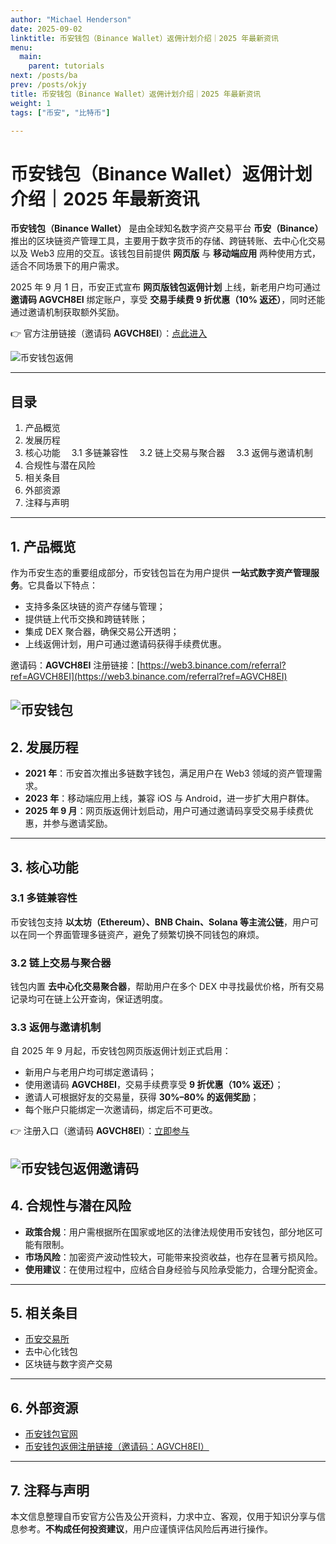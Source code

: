 ```yaml
---
author: "Michael Henderson"
date: 2025-09-02
linktitle: 币安钱包（Binance Wallet）返佣计划介绍｜2025 年最新资讯
menu:
  main:
    parent: tutorials
next: /posts/ba
prev: /posts/okjy
title: 币安钱包（Binance Wallet）返佣计划介绍｜2025 年最新资讯
weight: 1
tags: ["币安", "比特币"]

---
```

# 币安钱包（Binance Wallet）返佣计划介绍｜2025 年最新资讯

**币安钱包（Binance Wallet）** 是由全球知名数字资产交易平台 **币安（Binance）** 推出的区块链资产管理工具，主要用于数字货币的存储、跨链转账、去中心化交易以及 Web3 应用的交互。该钱包目前提供 **网页版** 与 **移动端应用** 两种使用方式，适合不同场景下的用户需求。

2025 年 9 月 1 日，币安正式宣布 **网页版钱包返佣计划** 上线，新老用户均可通过 **邀请码 AGVCH8EI** 绑定账户，享受 **交易手续费 9 折优惠（10% 返还）**，同时还能通过邀请机制获取额外奖励。

👉 官方注册链接（邀请码 **AGVCH8EI**）：[点此进入](https://web3.binance.com/referral?ref=AGVCH8EI)

![币安钱包返佣](https://i.mji.rip/2025/09/02/f7f16f5a73d7c4598fb6f339aa51a4de.png "币安钱包返佣")

---

## 目录

1. 产品概览
2. 发展历程
3. 核心功能
    3.1 多链兼容性
    3.2 链上交易与聚合器
    3.3 返佣与邀请机制
4. 合规性与潜在风险
5. 相关条目
6. 外部资源
7. 注释与声明

---

## 1. 产品概览

作为币安生态的重要组成部分，币安钱包旨在为用户提供 **一站式数字资产管理服务**。它具备以下特点：

* 支持多条区块链的资产存储与管理；
* 提供链上代币交换和跨链转账；
* 集成 DEX 聚合器，确保交易公开透明；
* 上线返佣计划，用户可通过邀请码获得手续费优惠。

邀请码：**AGVCH8EI**
注册链接：[https://web3.binance.com/referral?ref=AGVCH8EI](https://web3.binance.com/referral?ref=AGVCH8EI)

![币安钱包](https://i.mji.rip/2025/09/02/123231ed90e6533e33959e867146b386.png "币安钱包")
---

## 2. 发展历程

* **2021 年**：币安首次推出多链数字钱包，满足用户在 Web3 领域的资产管理需求。
* **2023 年**：移动端应用上线，兼容 iOS 与 Android，进一步扩大用户群体。
* **2025 年 9 月**：网页版返佣计划启动，用户可通过邀请码享受交易手续费优惠，并参与邀请奖励。

---

## 3. 核心功能

### 3.1 多链兼容性

币安钱包支持 **以太坊（Ethereum）、BNB Chain、Solana 等主流公链**，用户可以在同一个界面管理多链资产，避免了频繁切换不同钱包的麻烦。

### 3.2 链上交易与聚合器

钱包内置 **去中心化交易聚合器**，帮助用户在多个 DEX 中寻找最优价格，所有交易记录均可在链上公开查询，保证透明度。

### 3.3 返佣与邀请机制

自 2025 年 9 月起，币安钱包网页版返佣计划正式启用：

* 新用户与老用户均可绑定邀请码；
* 使用邀请码 **AGVCH8EI**，交易手续费享受 **9 折优惠（10% 返还）**；
* 邀请人可根据好友的交易量，获得 **30%–80% 的返佣奖励**；
* 每个账户只能绑定一次邀请码，绑定后不可更改。

👉 注册入口（邀请码 **AGVCH8EI**）：[立即参与](https://web3.binance.com/referral?ref=AGVCH8EI)

![币安钱包返佣邀请码](https://i.mji.rip/2025/09/02/46a44b216bec3dd2c6629dd3fe7b8077.png "币安钱包返佣邀请码")
---

## 4. 合规性与潜在风险

* **政策合规**：用户需根据所在国家或地区的法律法规使用币安钱包，部分地区可能有限制。
* **市场风险**：加密资产波动性较大，可能带来投资收益，也存在显著亏损风险。
* **使用建议**：在使用过程中，应结合自身经验与风险承受能力，合理分配资金。

---

## 5. 相关条目

* [币安交易所](https://www.binance.com/zh-CN/join?ref=UKNXKQAK)
* 去中心化钱包
* 区块链与数字资产交易

---

## 6. 外部资源

* [币安钱包官网](https://web3.binance.com/referral?ref=AGVCH8EI)
* [币安钱包返佣注册链接（邀请码：AGVCH8EI）](https://web3.binance.com/referral?ref=AGVCH8EI)

---

## 7. 注释与声明

本文信息整理自币安官方公告及公开资料，力求中立、客观，仅用于知识分享与信息参考。**不构成任何投资建议**，用户应谨慎评估风险后再进行操作。